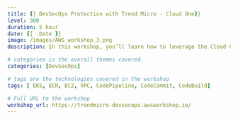 ```yaml
---
title: {{ DevSecOps Protection with Trend Micro - Cloud One}}
level: 300
duration: 5 hour
date: {{ .Date }}
image: /images/AWS_workshop_3.png
description: In this workshop, you’ll learn how to leverage the Cloud One Platform to enforce the detection and protection in Applications, Elastic Kubernetes Service, Open-Source Projects and your IaC Templates!

# categories is the overall themes covered. 
categories: [DevSecOps]

# tags are the technologies covered in the workshop
tags: [ EKS, ECR, EC2, VPC, CodePipeline, CodeCommit, CodeBuild]

# Full URL to the workshop
workshop_url: https://trendmicro-devsecops.awsworkshop.io/
---
```



